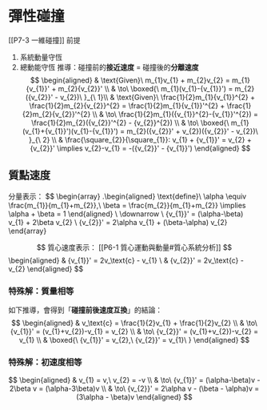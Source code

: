 # 彈性碰撞
[[P7-3 一維碰撞]]
前提
1. 系統動量守恆
2. 總動能守恆
推導：碰撞前的**接近速度** = 碰撞後的**分離速度**
$$
\begin{aligned}
 & \text{Given}\ m_{1}v_{1} + m_{2}v_{2} = m_{1}{v_{1}}' + m_{2}{v_{2}}' \\
 & \to\ \boxed{\ m_{1}(v_{1}-{v_{1}}') = m_{2}({v_{2}}' - v_{2})\ }_{\ 1}\\
 & \text{Given}\ \frac{1}{2}m_{1}{v_{1}}^{2} + \frac{1}{2}m_{2}{v_{2}}^{2} = \frac{1}{2}m_{1}{v_{1}}'^{2} + \frac{1}{2}m_{2}{v_{2}}'^{2} \\
 & \to\ \frac{1}{2}m_{1}({v_{1}}^{2}-{v_{1}}'^{2}) = \frac{1}{2}m_{2}({v_{2}}'^{2} - {v_{2}}^{2}) \\
 & \to\ \boxed{\ m_{1}(v_{1}+{v_{1}}')(v_{1}-{v_{1}}') = m_{2}({v_{2}}' + v_{2})({v_{2}}' - v_{2})\ }_{\ 2} \\
 & \frac{\square_{2}}{\square_{1}}: v_{1} + {v_{1}}' = v_{2} + {v_{2}}' \implies v_{2}-v_{1} = -({v_{2}}' - {v_{1}}')
\end{aligned}
$$
## 質點速度
分量表示：
$$
\begin{array}
.\begin{aligned}
 \text{define}\ \alpha \equiv \frac{m_{1}}{m_{1}+m_{2}},\ \beta = \frac{m_{2}}{m_{1}+m_{2}} \implies \alpha + \beta = 1
\end{aligned} \\ \downarrow \\
 {v_{1}}' = (\alpha-\beta) v_{1} + 2\beta v_{2} \\
 {v_{2}}' = 2\alpha v_{1} + (\beta-\alpha) v_{2}
\end{array}

$$
質心速度表示：
[[P6-1 質心運動與動量#質心系統分析]]
$$
\begin{aligned}
 & {v_{1}}' = 2v_\text{c} - v_{1} \\
 & {v_{2}}' = 2v_\text{c} - v_{2}
\end{aligned}
$$
### 特殊解：質量相等
如下推導，會得到「**碰撞前後速度互換**」的結論：
$$
\begin{aligned}
 & v_\text{c} = \frac{1}{2}v_{1} + \frac{1}{2}v_{2} \\
 & \to\ {v_{1}}' = (v_{1}+v_{2})-v_{1} = v_{2} \\
 & \to\ {v_{2}}' = (v_{1}+v_{2})-v_{2} = v_{1} \\
 & \boxed{\ {v_{1}}' = v_{2},\ {v_{2}}' = v_{1}\ }
\end{aligned}
$$
### 特殊解：初速度相等
$$
\begin{aligned}
 & v_{1} = v,\ v_{2} = -v \\
 & \to\ {v_{1}}' = (\alpha-\beta)v - 2\beta v = (\alpha-3\beta)v \\
 & \to\ {v_{2}}' = 2\alpha v - (\beta - \alpha)v = (3\alpha - \beta)v
\end{aligned}
$$